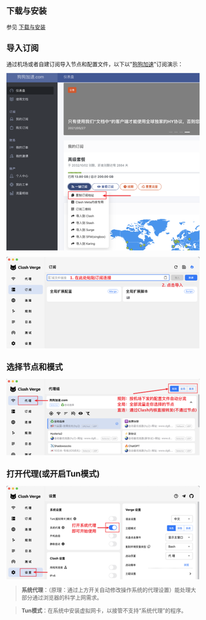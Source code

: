 ## 下载与安装

参见 [下载与安装](../install.md)

## 导入订阅

通过机场或者自建订阅导入节点和配置文件，以下以"[狗狗加速](https://vergepromot.dginv.click/#/register?code=Lo3NuUK1)"订阅演示：

![airport_import](../assets/guide/quickstart/airport_import.png)

![verge_import](../assets/guide/quickstart/verge_import.png)

## 选择节点和模式

![verge_proxy](../assets/guide/quickstart/verge_proxy.png)

## 打开代理(或开启Tun模式)

![verge_enable_sysproxy](../assets/guide/quickstart/verge_enable_sysproxy.png)

> **系统代理**：（原理：通过上方开关自动修改操作系统的代理设置）能处理大部分通过浏览器的科学上网需求。

> **Tun模式**：在系统中安装虚拟网卡，以接管不支持“系统代理”的程序。